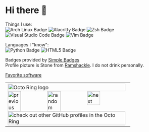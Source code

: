 # Hi there 👋

Things I use:  
![Arch Linux Badge](https://img.shields.io/badge/Arch%20Linux-1793D1?logo=archlinux&logoColor=fff&style=flat-square) ![Alacritty Badge](https://img.shields.io/badge/Alacritty-F46D01?logo=alacritty&logoColor=fff&style=flat-square) ![Zsh Badge](https://img.shields.io/badge/Zsh-F15A24?logo=zsh&logoColor=fff&style=flat-square)  
![Visual Studio Code Badge](https://img.shields.io/badge/Visual%20Studio%20Code-007ACC?logo=visualstudiocode&logoColor=fff&style=flat-square) ![Vim Badge](https://img.shields.io/badge/Vim-019733?logo=vim&logoColor=fff&style=flat-square)  

Languages I "know":  
![Python Badge](https://img.shields.io/badge/Python-3776AB?logo=python&logoColor=fff&style=flat-square) ![HTML5 Badge](https://img.shields.io/badge/HTML5-E34F26?logo=html5&logoColor=fff&style=flat-square)  

Badges provided by [Simple Badges](https://badges.pages.dev/)  
Profile picture is Stone from [Ramshackle](https://www.youtube.com/watch?v=i1r2QqSpJ5o). I do not drink personally.

[Favorite software](software.md)


<table><tbody><tr><td><a href="https://octo-ring.com/"><img src="https://octo-ring.com/static/img/widget/top.png" width="99%" alt="Octo Ring logo" align="top"></a><br><a href="https://octo-ring.com/p/xzi/prev"><img src="https://octo-ring.com/static/img/widget/prev.png" width="33%" alt="previous" align="top" title="previous profile"></a><a href="https://octo-ring.com/p/xzi/random"><img src="https://octo-ring.com/static/img/widget/random.png" width="33%" alt="random" align="top" title="random profile"></a><a href="https://octo-ring.com/p/xzi/next"><img src="https://octo-ring.com/static/img/widget/next.png" width="33%" alt="next" align="top" title="next profile"></a><br><a href="https://octo-ring.com/"><img src="https://octo-ring.com/static/img/widget/bottom.png" width="99%" alt="check out other GitHub profiles in the Octo Ring" align="top"></a></td></tr></tbody></table>
